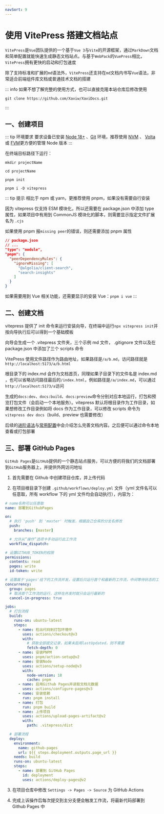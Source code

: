 ```yaml
---
navSort: 9
---
```


# 使用 VitePress 搭建文档站点

`VitePress`是`Vue`团队提供的一个基于`Vue 3`与`Vite`的开源框架，通过`MarkDown`文档和简单配置就能快速生成静态文档站点。与基于`WebPack`的`VuePress`相比，`VitePress`拥有更快的启动和打包速度

除了支持标准和扩展的`md`语法外，`VitePress`还支持在`md`文档内书写`Vue`语法，非常适合前端组件库文档或普通技术文档的搭建

::: info
如果不想了解完整的使用方式，也可以直接克隆本站仓库后修改使用

```shell
git clone https://github.com/Xaviw/XaviDocs.git
```

:::

## 一、创建项目

::: tip 环境要求
要求设备已安装 [Node 18+](https://nodejs.org/zh-cn/) 、[Git](https://git-scm.com/) 环境，推荐使用 [NVM](https://github.com/coreybutler/nvm-windows) 、 [Volta](https://docs.volta.sh/guide/) 或 [FVM](https://fvm.app/docs/getting_started/overview)更方便的管理 Node 版本
:::

在终端目标路径下运行：

```shell
mkdir projectName

cd projectName

pnpm init

pnpm i -D vitepress
```

::: tip 提示
相比于 npm 或 yarn，更推荐使用 pnpm，如果没有需要自行安装

因为 vitepress 仅支持 ESM 模块化，所以还需要在 package.json 中添加 type 属性，如果项目中有用到 CommonJS 模块化的脚本，则需要显示指定文件扩展名为 `.cjs`

如果使用 pnpm 报`missing peer`的错误，则还需要添加 pnpm 属性

```json
// package.json
// ...
"type": "module",
"pnpm": {
  "peerDependencyRules": {
    "ignoreMissing": [
      "@algolia/client-search",
      "search-insights"
    ]
  }
}
```

如果需要用到 Vue 相关功能，还需要显示的安装 Vue：`pnpm i vue`
:::

## 二、创建文档

vitepress 提供了 init 命令来运行安装向导，在终端中运行`npx vitepress init`并按向导执行后可以得到一个基础模板

向导会生成一个 .vitepress 文件夹，三个示例 md 文件， .gitignore 文件以及在 package.json 中添加了三个 scripts 命令

VitePress 使用文件路径作为路由地址，如果路径是`/a/b.md`，访问路径就是`http://localhost:5173/a/b.html`

根目录下的 index.md 会作为文档首页，同理如果子目录下的文件名是 index.md ，也可以省略访问路径最后的`/index.html`，例如路径是`/a/index.md`，可以通过`http://localhost:5173/a`访问

生成的`docs:dev`、`docs:build`、`docs:preview`命令分别对应本地运行，打包和预览打包文件（会启动一个本地服务）。vitepress 默认将根目录作为工作目录，如果想修改工作目录例如将 docs 作为工作目录，可以修改 scripts 命令为`vitepress dev docs`（build、preview 也需要修改）

后续的[进阶语法](/工具系列/VitePress搭建/进阶语法)与[常用配置](/工具系列/VitePress搭建/配置解析)中会介绍怎么完善文档内容。之后便可以通过命令本地查看或打包部署

## 三、部署 GitHub Pages

`GitHub Pages`是`GitHub`提供的一个静态站点服务，可以方便的将我们的文档部署到`GitHub`服务器上，并提供外网访问地址

1. 首先需要在 Github 中创建项目仓库，并上传代码

2. 在项目根目录下创建 `.github/workflows/deploy.yml` 文件（yml 文件名可以任意取，所有 workflow 下的 yml 文件均会自动执行），内容为：

```yml
# name名称可以任意取
name: 部署到GithubPages

on:
  # 执行 'push' 到 'master' 时触发，根据自己仓库的分支名修改
  push:
    branches: [master]

  # 允许从“操作”选项卡手动运行此工作流
  workflow_dispatch:

# 设置GITHUB_TOKEN的权限
permissions:
  contents: read
  pages: write
  id-token: write

# 设置属于'pages'组下的工作流并发，设置后只运行首个和最新的工作流，中间等待状态的工作流将被取消
concurrency:
  group: pages
  # 取消首个工作流的运行，这样在并发时就只会运行最新的
  cancel-in-progress: true

jobs:
  # 打包流程
  build:
    runs-on: ubuntu-latest
    steps:
      - name: 检出代码到打包环境中
        uses: actions/checkout@v3
        with:
          # 获取全部提交记录，如果未启用lastUpdated，则不需要
          fetch-depth: 0
      - name: 安装PNPM
        uses: pnpm/action-setup@v2
      - name: 安装Node
        uses: actions/setup-node@v3
        with:
          node-version: 18
          cache: pnpm
      - name: 启用Github Pages并读取文档元数据
        uses: actions/configure-pages@v3
      - name: 安装依赖
        run: pnpm install
      - name: 打包
        run: pnpm build
      - name: 上传项目
        uses: actions/upload-pages-artifact@v2
        with:
          path: .vitepress/dist

  # 部署流程
  deploy:
    environment:
      name: github-pages
      url: ${{ steps.deployment.outputs.page_url }}
    needs: build
    runs-on: ubuntu-latest
    steps:
      - name: 部署到 GitHub Pages
        id: deployment
        uses: actions/deploy-pages@v2
```

3. 在项目仓库中修改 `Settings -> Pages -> Source` 为 GitHub Actions

4. 完成上诉操作后每次提交到主分支便会触发工作流，将最新代码部署到 Github Pages 中

